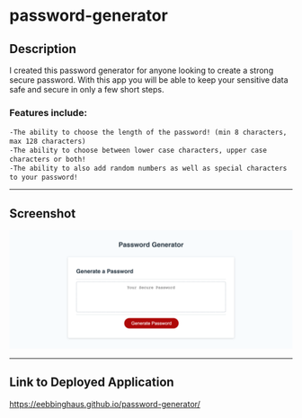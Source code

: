 # password-generator

## Description

I created this password generator for anyone looking to create a strong secure password. With this app you will be able to keep your sensitive data safe and secure in only a few short steps.

### Features include:

    -The ability to choose the length of the password! (min 8 characters, max 128 characters)
    -The ability to choose between lower case characters, upper case characters or both!
    -The ability to also add random numbers as well as special characters to your password!

---

## Screenshot

![screenshot](./Assets/eebbinghaus.github.io_password-generator_.png)

---

## Link to Deployed Application

<https://eebbinghaus.github.io/password-generator/>
